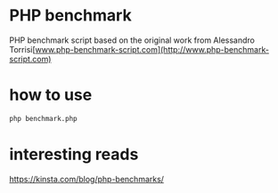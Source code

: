 # PHP benchmark

PHP benchmark script based on the original work from Alessandro Torrisi[www.php-benchmark-script.com](http://www.php-benchmark-script.com)

# how to use

```bash
php benchmark.php
```

# interesting reads
https://kinsta.com/blog/php-benchmarks/
